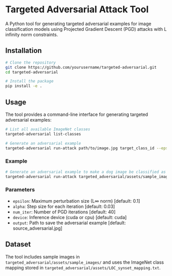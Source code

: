 # Targeted Adversarial Attack Tool

A Python tool for generating targeted adversarial examples for image classification models using Projected Gradient Descent (PGD) attacks with L infinity norm constraints.

## Installation

```bash
# Clone the repository
git clone https://github.com/yourusername/targeted-adversarial.git
cd targeted-adversarial

# Install the package
pip install -e .
```

## Usage

The tool provides a command-line interface for generating targeted adversarial examples:

```bash
# List all available ImageNet classes
targeted-adversarial list-classes

# Generate an adversarial example
targeted-adversarial run-attack path/to/image.jpg target_class_id --epsilon 0.1
```

### Example

```bash
# Generate an adversarial example to make a dog image be classified as a cat
targeted-adversarial run-attack targeted_adversarial/assets/sample_images/dog.jpg n02123045
```

### Parameters

- `epsilon`: Maximum perturbation size (L∞ norm) [default: 0.1]
- `alpha`: Step size for each iteration [default: 0.03]
- `num_iter`: Number of PGD iterations [default: 40]
- `device`: Inference device (cuda or cpu) [default: cuda]
- `output`: Path to save the adversarial example [default: source_adversarial.jpg]


## Dataset

The tool includes sample images in `targeted_adversarial/assets/sample_images/` and uses the ImageNet class mapping stored in `targeted_adversarial/assets/LOC_synset_mapping.txt`.
